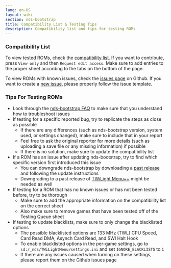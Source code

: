 ```yaml
---
lang: en-US
layout: wiki
section: nds-bootstrap
title: Compatibility List & Testing Tips
description: Compatibility list and tips for testing ROMs
---
```


### Compatibility List
To view tested ROMs, check the [compatibility list](https://docs.google.com/spreadsheets/d/1LRTkXOUXraTMjg1eedz_f7b5jiuyMv2x6e_jY_nyHSc/). If you want to contribute, press `View only` and then `Request edit access`. Make sure to add entries to the proper sheet according to the tabs on the bottom of the page.

To view ROMs with known issues, check the [issues page](https://github.com/DS-Homebrew/nds-bootstrap/issues) on Github. If you want to create a [new issue](https://github.com/DS-Homebrew/nds-bootstrap/issues/new), please properly follow the issue template.

### Tips For Testing ROMs
- Look through the [nds-bootstrap FAQ](https://wiki.ds-homebrew.com/nds-bootstrap/faq) to make sure that you understand how to troubleshoot issues
- If testing for a specific reported bug, try to replicate the steps as close as possible
    - If there are any differences (such as nds-bootstrap version, system used, or settings changed), make sure to include that in your report
    - Feel free to ask the original reporter for more details (such as uploading a save file or any missing information) if possible
    - If there is no solution, make sure to update the compatibility list
- If a ROM has an issue after updating nds-bootstrap, try to find which specific version first introduced this issue
    - You can downgrade nds-bootstrap by downloading a [past release](https://github.com/DS-Homebrew/nds-bootstrap/releases) and following the update instructions
    - Downgrading to a past release of [TWiLight Menu++](https://github.com/DS-Homebrew/TWiLightMenu/releases) might be needed as well
- If testing for a ROM that has no known issues or has not been tested before, try to be thorough
    - Make sure to add the appropriate information on the compatibility list on the correct sheet
    - Also make sure to remove games that have been tested off of the Testing Queue sheet
- If testing to update blacklists, make sure to only change the blacklisted options
    - The possible blacklisted options are 133 MHz (TWL) CPU Speed, Card Read DMA, Asynch Card Read, and SWI Halt Hook
    - To enable blacklisted options in the per-game settings, go to `sd:/_nds/TWiLightMenu/settings.ini` and set `IGNORE_BLACKLISTS` to `1`
    - If there are any issues caused when turning on these settings, please report them on the Github issues page 

